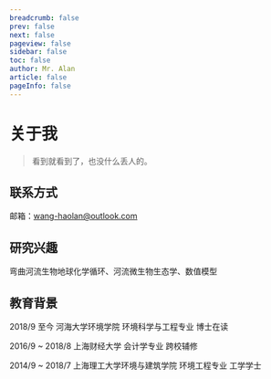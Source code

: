 ```yaml
---
breadcrumb: false
prev: false
next: false
pageview: false
sidebar: false
toc: false
author: Mr. Alan
article: false
pageInfo: false
---
```

# 关于我

> 看到就看到了，也没什么丢人的。

## 联系方式

邮箱：wang-haolan@outlook.com

## 研究兴趣

弯曲河流生物地球化学循环、河流微生物生态学、数值模型

## 教育背景

2018/9 至今 河海大学环境学院 环境科学与工程专业 博士在读

2016/9 ~ 2018/8 上海财经大学 会计学专业 跨校辅修

2014/9 ~ 2018/7 上海理工大学环境与建筑学院 环境工程专业 工学学士

